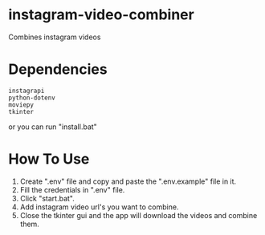 # instagram-video-combiner
Combines instagram videos

# Dependencies

```
instagrapi
python-dotenv
moviepy
tkinter
```

or you can run "install.bat"

# How To Use

1. Create ".env" file and copy and paste the ".env.example" file in it.
2. Fill the credentials in ".env" file.
3. Click "start.bat".
4. Add instagram video url's you want to combine.
5. Close the tkinter gui and the app will download the videos and combine them.